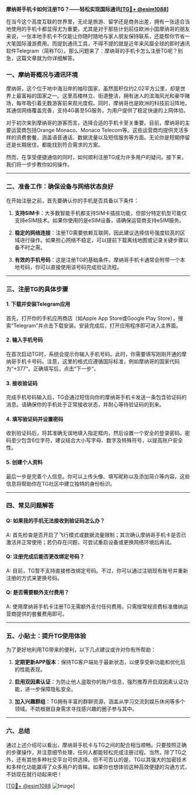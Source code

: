 **摩纳哥手机卡如何注册TG？——轻松实现国际通讯[[TG💪+ @esim1088](https://t.me/s/esim1088)]**

在当今这个高度互联的世界里，无论是旅游、留学还是商务出差，拥有一张适合当地使用的手机卡都显得尤为重要。尤其是对于那些计划前往欧洲小国摩纳哥的朋友来说，一张本地手机卡不仅能让你随时随地与家人朋友保持联系，还能帮你节省一大笔国际漫游费用。而提到通讯工具，不得不提的就是近年来风靡全球的即时通讯软件Telegram（简称TG）。那么问题来了：摩纳哥的手机卡怎么注册TG呢？别急，这篇文章就为你详细解答。

### 一、摩纳哥概况与通讯环境

摩纳哥，这个位于地中海沿岸的袖珍国家，虽然面积仅约2.02平方公里，却是世界上最富裕的国家之一。这里高楼林立、街道整洁，拥有迷人的滨海风光和豪华赌场，每年吸引着无数游客前来观光度假。同时，摩纳哥也是欧洲的科技前沿阵地，其通信网络覆盖完善，支持4G甚至5G服务，为用户提供了稳定快速的上网体验。

对于初次来到摩纳哥的游客而言，选择合适的手机卡至关重要。目前，摩纳哥的主要运营商包括Orange Monaco、Monaco Telecom等。这些运营商均提供灵活多样的资费套餐，涵盖语音通话、数据流量以及短信服务等方面。无论你是短期停留还是长期居住，都能找到符合需求的方案。

然而，在享受便捷通信的同时，如何顺利注册TG成为许多用户的疑问。接下来，我们将一步步教你如何操作。

---

### 二、准备工作：确保设备与网络状态良好

在开始注册之前，首先要确认你的手机是否具备以下条件：

1. **支持SIM卡**：大多数智能手机都支持SIM卡插拔功能，但部分特定机型可能仅支持eSIM技术。如果你使用的是eSIM设备，请确保运营商支持eSIM服务。
   
2. **稳定的网络连接**：注册TG需要依赖互联网，因此建议选择信号强度较高的区域进行操作。如果担心网络不稳定，可以提前下载离线地图或记录关键步骤以备不时之需。

3. **有效的手机号码**：这是注册TG的基础条件。摩纳哥手机卡通常会附带一个本地号码，你可以直接使用该号码完成验证流程。

---

### 三、注册TG的具体步骤

#### 1. 下载并安装Telegram应用

首先，打开你的手机应用商店（如Apple App Store或Google Play Store），搜索“Telegram”并点击下载安装。安装完成后，打开应用程序即可进入主界面。

#### 2. 输入手机号码

在首次启动TG时，系统会提示你输入手机号码。此时，你需要填写刚刚开通的摩纳哥手机卡号码。注意，这里的格式应遵循国际标准，例如摩纳哥的国家代码为“+377”。正确填写后，点击“下一步”。

#### 3. 接收验证码

完成手机号码输入后，TG会通过短信向你的摩纳哥手机卡发送一条包含验证码的消息。请确保你的手机处于正常接收状态，并耐心等待验证码的到来。

#### 4. 填写验证码并设置密码

收到验证码后，将其准确无误地填入指定框内，然后设置一个安全的登录密码。密码至少包含6位字符，建议结合大小写字母、数字及特殊符号，以提高账户安全性。

#### 5. 创建个人资料

最后一步是完善个人信息。你可以上传头像、填写昵称以及添加简介等内容。这些信息将帮助你在TG社区中建立独特的身份标识。

---

### 四、常见问题解答

#### Q: 如果我的手机无法接收到验证码怎么办？

A: 首先检查是否开启了飞行模式或数据流量限制；其次确认摩纳哥手机卡是否已激活并正常使用；若仍存在问题，可尝试重启设备或更换网络环境后再试。

#### Q: 注册完成后能否更改绑定号码？

A: 目前，TG暂不支持直接修改绑定号码。不过，你可以通过注销现有账号并重新注册的方式来更换号码。

#### Q: 是否需要额外支付费用？

A: 使用摩纳哥手机卡注册TG无需额外支付任何费用，只需按常规资费标准缴纳运营商提供的套餐费用即可。

---

### 五、小贴士：提升TG使用体验

为了更好地利用TG带来的便利，以下几点建议或许对你有所帮助：

1. **定期更新APP版本**：保持TG客户端处于最新状态，以便享受新功能和优化后的性能表现。
   
2. **启用双因素认证**：为防止他人盗取你的账户信息，强烈推荐开启双因素认证功能，进一步保障隐私安全。
   
3. **加入兴趣群组**：TG拥有丰富的群聊资源，涵盖从学习交流到娱乐休闲等多个领域。不妨根据自身需求寻找感兴趣的圈子参与其中。

---

### 六、总结

通过上述介绍可以看出，摩纳哥手机卡与TG之间的配合相当顺畅。只要按照正确的步骤操作，并注意细节处理，任何人都能轻松完成注册过程。当然，除了TG之外，还有其他多种社交平台可供选择。但不可否认的是，TG以其强大的加密技术和多样化功能赢得了众多用户的青睐。如果你也想体验这种高效便捷的沟通方式，不妨现在就行动起来吧！

[[TG💪+ @esim1088](https://t.me/s/esim1088) ![Image](https://i.postimg.cc/4NQfJmqS/Snipaste-2025-05-13-00-14-12.png)]